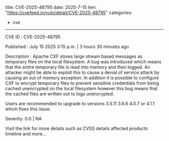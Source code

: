  
title: CVE-2025-48795
date: 2025-7-15
lien: "https://cvefeed.io/vuln/detail/CVE-2025-48795"
categories:
  - cve
---

CVE ID : CVE-2025-48795

Published :  July 15
2025
3:15 p.m. | 3 hours
30 minutes ago

Description : Apache CXF stores large stream based messages as temporary files on the local filesystem. A bug was introduced which means that the entire temporary file is read into memory and then logged. An attacker might be able to exploit this to cause a denial of service attack by causing an out of memory exception. In addition
it is possible to configure CXF to encrypt temporary files to prevent sensitive credentials from being cached unencrypted on the local filesystem
however this bug means that the cached files are written out to logs unencrypted.

Users are recommended to upgrade to versions 3.5.11
3.6.6
4.0.7 or 4.1.1
which fixes this issue.

Severity: 0.0 | NA

Visit the link for more details
such as CVSS details
affected products
timeline
and more...
